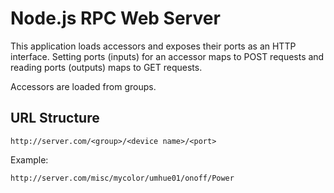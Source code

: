 Node.js RPC Web Server
======================

This application loads accessors and exposes their ports as an HTTP interface.
Setting ports (inputs) for an accessor maps to POST requests and reading ports (outputs)
maps to GET requests.

Accessors are loaded from groups.

URL Structure
-------------

    http://server.com/<group>/<device name>/<port>

Example:

    http://server.com/misc/mycolor/umhue01/onoff/Power

